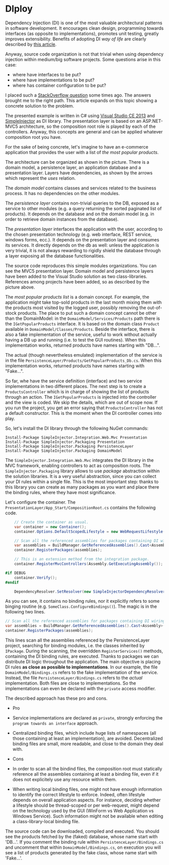 # DIploy

Dependency Injection (DI) is one of the most valuable architectural patterns in software development. It encourages clean design, programming towards interfaces (as opposite to implementations), promotes unit testing, greatly improves extensibility. Benefits of adopting DI *way of life* are clearly described by [this article](http://kozmic.net/2012/10/23/ioc-container-solves-a-problem-you-might-not-have-but-its-a-nice-problem-to-have/).

Anyway, source code organization is not that trivial when using dependency injection within medium/big software projects. Some questions arise in this case:
 * where have interfaces to be put?
 * where have implementations to be put?
 * where has container configuration to be put?

I placed such a [StackOverflow question](http://stackoverflow.com/questions/36386467/where-dependency-injection-registrations-have-to-be-put) some times ago. The answers brought me to the right path. This article expands on this topic showing a concrete solution to the problem.

The presented example is written in C# using [Visual Studio CE 2013](https://www.visualstudio.com/it/vs/community/) and [SimpleInjector](https://simpleinjector.org/index.html) as DI library. The presentation layer is based on an ASP.NET-MVC5 architecture, so the composition root role is played by each of the controllers. Anyway, this concepts are general and can be applied whatever composition root you have.

For the sake of being concrete, let's imagine to have an e-commerce application that provides the user with a list of *the most popular products*.

The architecture can be organized as shown in the picture. There is a domain model, a persistence layer, an application database and a presentation layer. Layers have dependencies, as shown by the arrows which represent the *uses* relation.

The *domain model* contains classes and services related to the business process. It has no dependencies on the other modules.

The *persistence layer* contains non-trivial queries to the DB, exposed as a service to other modules (e.g. a query returning the sorted paginated list of products). It depends on the database and on the domain model (e.g. in order to retrieve domain instances from the database).

The *presentation layer* interfaces the application with the user, according to the chosen presentation technology (e.g. web interface, REST service, windows forms, ecc.). It depends on the presentation layer and consumes its services. It directly depends on the db as well: unless the application is very trivial, it is not always rewarding to rigidly shield the database through a layer exposing all the database functionalities.

The source code reproduces this simple modules organizations. You can see the MVC5 presentation layer. Domain model and persistence layers have been added to the Visual Studio solution as two class-libraries. References among projects have been added, so as described by the picture above.

The *most popular products list* is a domain concept. For example, the application might take top-sold products in the last month mixing them with the products most visited by the logged user, possibly removing the out-of-stock products. The place to put such a domain concept cannot be other than the DomainModel: in the `DomainModel/Services/Products` path there is the `IGetPopularProducts` interface. It is based on the domain class `Product` available in `DomainModel/Classes/Products`. Beside the interface, there is also a fake implementation of the service, useful to work without actually having a DB up and running (i.e. to test the GUI routines). When this implementation works, returned products have names starting with "DB...".

The actual (though nevertheless emulated) implementation of the service is in the file `PersistenceLayer/Products/GetPopularProducts_Db.cs`. When this implementation works, returned products have names starting with "Fake...".

So far, whe have the service definition (interface) and two service implementations in two different places. The next step is to create a `ProductsController` which is in charge of showing the list of products through an action. The `IGetPopularProducts` is injected into the controller and the view is coded. We skip the details, which are out of scope now. If you run the project, you get an error saying that `ProductsController` has not a default constructor. This is the moment when the DI controller comes into play.

So, let's install the DI library through the following NuGet commands:

```NuGet
Install-Package SimpleInjector.Integration.Web.Mvc Presentation
Install-Package SimpleInjector.Packaging Presentation
Install-Package SimpleInjector.Packaging PersistenceLayer
Install-Package SimpleInjector.Packaging DomainModel
```

The `SimpleInjector.Integration.Web.Mvc` integrates the DI library in the MVC framework, enabling controllers to act as composition roots. The `SimpleInjector.Packaging` library allows to use *package* abstraction within the solution libraries. It is a very useful abstraction, since you can collect your DI rules within a single file. This is the most important step: thanks to this library you can create as many packages as you want and place there the binding rules, where they have most significance.

Let's configure the container. The `PresentationLayer/App_Start/CompositionRoot.cs` contains the following code.

```C#
	// Create the container as usual.
    var container = new Container();
    container.Options.DefaultScopedLifestyle = new WebRequestLifestyle();

    // Scan all the referenced assemblies for packages containing DI wiring rules
    var assemblies = BuildManager.GetReferencedAssemblies().Cast<Assembly>();
    container.RegisterPackages(assemblies);

    // This is an extension method from the integration package.
    container.RegisterMvcControllers(Assembly.GetExecutingAssembly());

#if DEBUG
    container.Verify();
#endif

    DependencyResolver.SetResolver(new SimpleInjectorDependencyResolver(container));
```

As you can see, it contains no binding rules, nor it explicitly refers to some binging routine (e.g. `SomeClass.ConfigureBindings()`). The magic is in the following two lines.

```C#
// Scan all the referenced assemblies for packages containing DI wiring rules
var assemblies = BuildManager.GetReferencedAssemblies().Cast<Assembly>();
container.RegisterPackages(assemblies);
```

This lines scan all the assemblies referenced by the PersistenceLayer project, searching for binding modules, i.e. the classes inherited by ``IPackage``. During the scanning, the overridden ``RegisterServices()`` methods, containing the DI binding rules, are executed. Thanks to packages we can distribute DI logic throughout the application. The main objective is placing DI rules **as close as possible to implementations**. In our example, the file `DomainModel/Bindings.cs` refers to the fake implementation of the service. Instead, the file `PersistenceLayer/Bindings.cs` refers to the *actual* implementation. Both files are close to implementations. So the implementations can even be declared with the `private` access modifier.

The described approach has these pro and cons.

* Pro
 * Service implementations are declared as `private`, strongly enforcing the `program towards an interface` approach.
 * Centralized binding files, which include huge lists of namespaces (all those containing at least an implementation), are avoided. Decentralized binding files are small, more readable, and close to the domain they deal with.

* Cons
 * In order to scan all the bindind files, the composition root must statically reference all the assemblies containing at least a binding file, even if it does not explicitely use any resource within them.
 * When writing local binding files, one might not have enough information to identify the correct lifestyle to enforce. Indeed, often lifestyle depends on overall application aspects. For instance, deciding whether a lifestyle should be thread-scoped or per web-request, might depend on the technology used by the GUI (WinForm vs Web Application vs Windows Service). Such information might not be available when editing a class-library-local binding file.
 
The source code can be downloaded, compiled and executed. You should see the products fetched by the (faked) database, whose name start with 'DB...'. If you comment the binding rule within `PersistenceLayer/Bindings.cs` and uncomment that within `DomainModel/Bindings.cs`, on execution you will see a list of products generated by the fake class, whose name start with 'Fake...'.